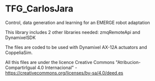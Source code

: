 # TFG_CarlosJara
 Control, data generation and learning for an EMERGE robot adaptation

This library includes 2 other libraries needed: zmqRemoteApi and DynamixelSDK

The files are coded to be used with Dynamixel AX-12A actuators and CoppeliaSim.

All this files are under the licence Creative Commons "Atribucion-CompartirIgual 4.0 Internacional" - https://creativecommons.org/licenses/by-sa/4.0/deed.es